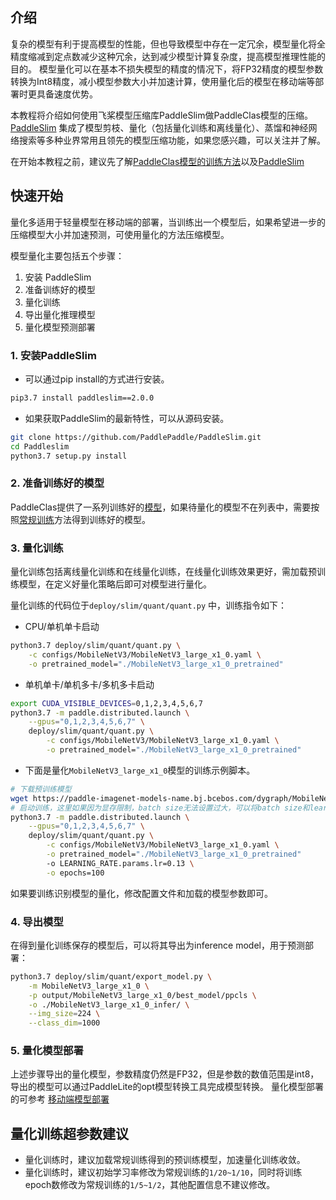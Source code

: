 
## 介绍
复杂的模型有利于提高模型的性能，但也导致模型中存在一定冗余，模型量化将全精度缩减到定点数减少这种冗余，达到减少模型计算复杂度，提高模型推理性能的目的。
模型量化可以在基本不损失模型的精度的情况下，将FP32精度的模型参数转换为Int8精度，减小模型参数大小并加速计算，使用量化后的模型在移动端等部署时更具备速度优势。

本教程将介绍如何使用飞桨模型压缩库PaddleSlim做PaddleClas模型的压缩。
[PaddleSlim](https://github.com/PaddlePaddle/PaddleSlim) 集成了模型剪枝、量化（包括量化训练和离线量化）、蒸馏和神经网络搜索等多种业界常用且领先的模型压缩功能，如果您感兴趣，可以关注并了解。

在开始本教程之前，建议先了解[PaddleClas模型的训练方法](../../../docs/zh_CN/tutorials/quick_start.md)以及[PaddleSlim](https://paddleslim.readthedocs.io/zh_CN/latest/index.html)


## 快速开始
量化多适用于轻量模型在移动端的部署，当训练出一个模型后，如果希望进一步的压缩模型大小并加速预测，可使用量化的方法压缩模型。

模型量化主要包括五个步骤：
1. 安装 PaddleSlim
2. 准备训练好的模型
3. 量化训练
4. 导出量化推理模型
5. 量化模型预测部署

### 1. 安装PaddleSlim

* 可以通过pip install的方式进行安装。

```bash
pip3.7 install paddleslim==2.0.0
```

* 如果获取PaddleSlim的最新特性，可以从源码安装。

```bash
git clone https://github.com/PaddlePaddle/PaddleSlim.git
cd Paddleslim
python3.7 setup.py install
```

### 2. 准备训练好的模型

PaddleClas提供了一系列训练好的[模型](../../../docs/zh_CN/models/models_intro.md)，如果待量化的模型不在列表中，需要按照[常规训练](../../../docs/zh_CN/tutorials/getting_started.md)方法得到训练好的模型。

### 3. 量化训练
量化训练包括离线量化训练和在线量化训练，在线量化训练效果更好，需加载预训练模型，在定义好量化策略后即可对模型进行量化。


量化训练的代码位于`deploy/slim/quant/quant.py` 中，训练指令如下：

* CPU/单机单卡启动

```bash
python3.7 deploy/slim/quant/quant.py \
    -c configs/MobileNetV3/MobileNetV3_large_x1_0.yaml \
    -o pretrained_model="./MobileNetV3_large_x1_0_pretrained"
```

* 单机单卡/单机多卡/多机多卡启动

```bash
export CUDA_VISIBLE_DEVICES=0,1,2,3,4,5,6,7
python3.7 -m paddle.distributed.launch \
    --gpus="0,1,2,3,4,5,6,7" \
    deploy/slim/quant/quant.py \
        -c configs/MobileNetV3/MobileNetV3_large_x1_0.yaml \
        -o pretrained_model="./MobileNetV3_large_x1_0_pretrained"
```


* 下面是量化`MobileNetV3_large_x1_0`模型的训练示例脚本。

```bash
# 下载预训练模型
wget https://paddle-imagenet-models-name.bj.bcebos.com/dygraph/MobileNetV3_large_x1_0_pretrained.pdparams
# 启动训练，这里如果因为显存限制，batch size无法设置过大，可以将batch size和learning rate同比例缩小。
python3.7 -m paddle.distributed.launch \
    --gpus="0,1,2,3,4,5,6,7" \
    deploy/slim/quant/quant.py \
        -c configs/MobileNetV3/MobileNetV3_large_x1_0.yaml \
        -o pretrained_model="./MobileNetV3_large_x1_0_pretrained"
        -o LEARNING_RATE.params.lr=0.13 \
        -o epochs=100
```
如果要训练识别模型的量化，修改配置文件和加载的模型参数即可。

### 4. 导出模型

在得到量化训练保存的模型后，可以将其导出为inference model，用于预测部署：

```bash
python3.7 deploy/slim/quant/export_model.py \
    -m MobileNetV3_large_x1_0 \
    -p output/MobileNetV3_large_x1_0/best_model/ppcls \
    -o ./MobileNetV3_large_x1_0_infer/ \
    --img_size=224 \
    --class_dim=1000
```


### 5. 量化模型部署

上述步骤导出的量化模型，参数精度仍然是FP32，但是参数的数值范围是int8，导出的模型可以通过PaddleLite的opt模型转换工具完成模型转换。
量化模型部署的可参考 [移动端模型部署](../../lite/readme.md)


## 量化训练超参数建议

* 量化训练时，建议加载常规训练得到的预训练模型，加速量化训练收敛。
* 量化训练时，建议初始学习率修改为常规训练的`1/20~1/10`，同时将训练epoch数修改为常规训练的`1/5~1/2`，其他配置信息不建议修改。
